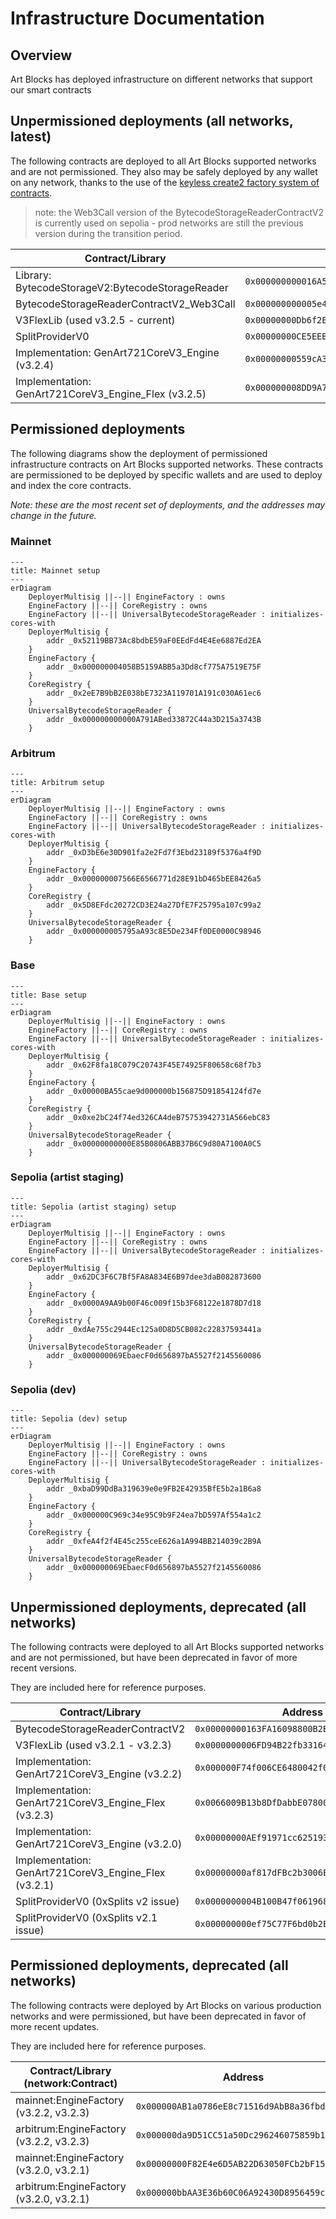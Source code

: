 # Infrastructure Documentation

## Overview

Art Blocks has deployed infrastructure on different networks that support our smart contracts

## Unpermissioned deployments (all networks, latest)

The following contracts are deployed to all Art Blocks supported networks and are not permissioned. They also may be safely deployed by any wallet on any network, thanks to the use of the [keyless create2 factory system of contracts](./README.md#keyless-create2-factory).

> note: the Web3Call version of the BytecodeStorageReaderContractV2 is currently used on sepolia - prod networks are still the previous version during the transition period.

| Contract/Library                                     | Address                                      |
| ---------------------------------------------------- | -------------------------------------------- |
| Library: BytecodeStorageV2:BytecodeStorageReader     | `0x000000000016A5A5ff2FA7799C4BEe89bA59B74e` |
| BytecodeStorageReaderContractV2_Web3Call             | `0x000000000005e4192e8789423aEC2FA32E4D52a0` |
| V3FlexLib (used v3.2.5 - current)                    | `0x00000000Db6f2EBe627260e411E6c973B7c48A62` |
| SplitProviderV0                                      | `0x00000000CE5EEBAB4B5C2d6Cc5E73eaafA634DB3` |
| Implementation: GenArt721CoreV3_Engine (v3.2.4)      | `0x00000000559cA3F3f1279C0ec121c302ed010457` |
| Implementation: GenArt721CoreV3_Engine_Flex (v3.2.5) | `0x000000008DD9A7CD3f4A267A88082d4a1E2f6553` |

## Permissioned deployments

The following diagrams show the deployment of permissioned infrastructure contracts on Art Blocks supported networks. These contracts are permissioned to be deployed by specific wallets and are used to deploy and index the core contracts.

_Note: these are the most recent set of deployments, and the addresses may change in the future._

### Mainnet

```mermaid
---
title: Mainnet setup
---
erDiagram
    DeployerMultisig ||--|| EngineFactory : owns
    EngineFactory ||--|| CoreRegistry : owns
    EngineFactory ||--|| UniversalBytecodeStorageReader : initializes-cores-with
    DeployerMultisig {
        addr _0x52119BB73Ac8bdbE59aF0EEdFd4E4Ee6887Ed2EA
    }
    EngineFactory {
        addr _0x000000004058B5159ABB5a3Dd8cf775A7519E75F
    }
    CoreRegistry {
        addr _0x2eE7B9bB2E038bE7323A119701A191c030A61ec6
    }
    UniversalBytecodeStorageReader {
        addr _0x000000000000A791ABed33872C44a3D215a3743B
    }
```

### Arbitrum

```mermaid
---
title: Arbitrum setup
---
erDiagram
    DeployerMultisig ||--|| EngineFactory : owns
    EngineFactory ||--|| CoreRegistry : owns
    EngineFactory ||--|| UniversalBytecodeStorageReader : initializes-cores-with
    DeployerMultisig {
        addr _0xD3bE6e30D901fa2e2Fd7f3Ebd23189f5376a4f9D
    }
    EngineFactory {
        addr _0x000000007566E6566771d28E91bD465bEE8426a5
    }
    CoreRegistry {
        addr _0x5D8EFdc20272CD3E24a27DfE7F25795a107c99a2
    }
    UniversalBytecodeStorageReader {
        addr _0x000000005795aA93c8E5De234Ff0DE0000C98946
    }
```

### Base

```mermaid
---
title: Base setup
---
erDiagram
    DeployerMultisig ||--|| EngineFactory : owns
    EngineFactory ||--|| CoreRegistry : owns
    EngineFactory ||--|| UniversalBytecodeStorageReader : initializes-cores-with
    DeployerMultisig {
        addr _0x62F8fa18C079C20743F45E74925F80658c68f7b3
    }
    EngineFactory {
        addr _0x00000BA55cae9d000000b156875D91854124fd7e
    }
    CoreRegistry {
        addr _0x0xe2bC24f74ed326CA4deB75753942731A566ebC83
    }
    UniversalBytecodeStorageReader {
        addr _0x00000000000E85B0806ABB37B6C9d80A7100A0C5
    }
```

### Sepolia (artist staging)

```mermaid
---
title: Sepolia (artist staging) setup
---
erDiagram
    DeployerMultisig ||--|| EngineFactory : owns
    EngineFactory ||--|| CoreRegistry : owns
    EngineFactory ||--|| UniversalBytecodeStorageReader : initializes-cores-with
    DeployerMultisig {
        addr _0x62DC3F6C7Bf5FA8A834E6B97dee3daB082873600
    }
    EngineFactory {
        addr _0x0000A9AA9b00F46c009f15b3F68122e1878D7d18
    }
    CoreRegistry {
        addr _0xdAe755c2944Ec125a0D8D5CB082c22837593441a
    }
    UniversalBytecodeStorageReader {
        addr _0x000000069EbaecF0d656897bA5527f2145560086
    }
```

### Sepolia (dev)

```mermaid
---
title: Sepolia (dev) setup
---
erDiagram
    DeployerMultisig ||--|| EngineFactory : owns
    EngineFactory ||--|| CoreRegistry : owns
    EngineFactory ||--|| UniversalBytecodeStorageReader : initializes-cores-with
    DeployerMultisig {
        addr _0xbaD99DdBa319639e0e9FB2E42935BfE5b2a1B6a8
    }
    EngineFactory {
        addr _0x000000C969c34e95C9b9F24ea7bD597Af554a1c2
    }
    CoreRegistry {
        addr _0xfeA4f2f4E45c255ceE626a1A994BB214039c2B9A
    }
    UniversalBytecodeStorageReader {
        addr _0x000000069EbaecF0d656897bA5527f2145560086
    }
```

## Unpermissioned deployments, deprecated (all networks)

The following contracts were deployed to all Art Blocks supported networks and are not permissioned, but have been deprecated in favor of more recent versions.

They are included here for reference purposes.

| Contract/Library                                     | Address                                      |
| ---------------------------------------------------- | -------------------------------------------- |
| BytecodeStorageReaderContractV2                      | `0x00000000163FA16098800B2B2e4A5F96949F413b` |
| V3FlexLib (used v3.2.1 - v3.2.3)                     | `0x0000000006FD94B22fb33164322019750E854f96` |
| Implementation: GenArt721CoreV3_Engine (v3.2.2)      | `0x000000F74f006CE6480042f001c45c928D1Ae6E7` |
| Implementation: GenArt721CoreV3_Engine_Flex (v3.2.3) | `0x0066009B13b8DfDabbE07800ee00004b008257D9` |
| Implementation: GenArt721CoreV3_Engine (v3.2.0)      | `0x00000000AEf91971cc6251936Ec6568B23b55342` |
| Implementation: GenArt721CoreV3_Engine_Flex (v3.2.1) | `0x00000000af817dFBc2b3006E365D2eFef1953334` |
| SplitProviderV0 (0xSplits v2 issue)                  | `0x0000000004B100B47f061968a387c82702AFe946` |
| SplitProviderV0 (0xSplits v2.1 issue)                | `0x000000000ef75C77F6bd0b2Ee166501FbBDb40c8` |

## Permissioned deployments, deprecated (all networks)

The following contracts were deployed by Art Blocks on various production networks and were permissioned, but have been deprecated in favor of more recent updates.

They are included here for reference purposes.

| Contract/Library (network:Contract)     | Address                                      |
| --------------------------------------- | -------------------------------------------- |
| mainnet:EngineFactory (v3.2.2, v3.2.3)  | `0x000000AB1a0786eE8c71516d9AbB8a36fbdDb7CB` |
| arbitrum:EngineFactory (v3.2.2, v3.2.3) | `0x000000da9D51CC51a50Dc296246075859b13ab0B` |
| mainnet:EngineFactory (v3.2.0, v3.2.1)  | `0x00000000F82E4e6D5AB22D63050FCb2bF15eE95d` |
| arbitrum:EngineFactory (v3.2.0, v3.2.1) | `0x000000bbAA3E36b60C06A92430D8956459c2Fd51` |
